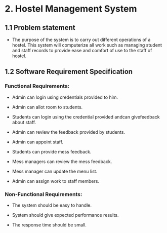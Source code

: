 # 2. Hostel Management System

## 1.1 Problem statement

- The purpose of the system is to carry out different operations of a hostel. This system will computerize all work such as managing student and staff records to provide ease and comfort of use to the staff of hostel.

## 1.2 Software Requirement Specification

### Functional Requirements:

- Admin can login using credentials provided to him.

- Admin can allot room to students.

- Students can login using the credential provided andcan givefeedback about staff.

- Admin can review the feedback provided by students.

- Admin can appoint staff.

- Students can provide mess feedback.

- Mess managers can review the mess feedback.

- Mess manager can update the menu list.

- Admin can assign work to staff members.

### Non-Functional Requirements:

- The system should be easy to handle.

- System should give expected performance results.

- The response time should be small.
